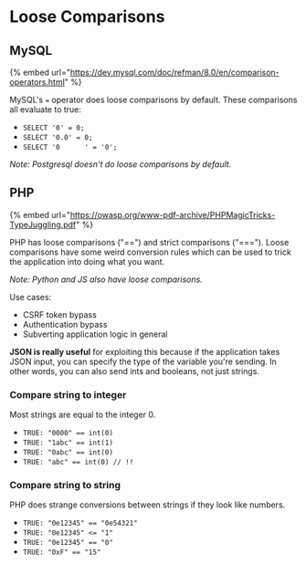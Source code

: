 # Loose Comparisons

## MySQL

{% embed url="https://dev.mysql.com/doc/refman/8.0/en/comparison-operators.html" %}

MySQL's `=` operator does loose comparisons by default. These comparisons all evaluate to true:

* `SELECT '0' = 0;`
* `SELECT '0.0' = 0;`
* `SELECT '0      ' = '0';`

_Note: Postgresql doesn't do loose comparisons by default._

## PHP

{% embed url="https://owasp.org/www-pdf-archive/PHPMagicTricks-TypeJuggling.pdf" %}

PHP has loose comparisons ("==") and strict comparisons ("==="). Loose comparisons have some weird conversion rules which can be used to trick the application into doing what you want.

_Note: Python and JS also have loose comparisons._

Use cases:

* CSRF token bypass
* Authentication bypass
* Subverting application logic in general

**JSON is really useful** for exploiting this because if the application takes JSON input, you can specify the type of the variable you're sending. In other words, you can also send ints and booleans, not just strings.&#x20;

### Compare string to integer

Most strings are equal to the integer 0.

* `TRUE: "0000" == int(0)`&#x20;
* `TRUE: "1abc" == int(1)`&#x20;
* `TRUE: "0abc" == int(0)`&#x20;
* `TRUE: "abc" == int(0) // !!`

### Compare string to string

PHP does strange conversions between strings if they look like numbers.

* `TRUE: "0e12345" == "0e54321"`
* `TRUE: "0e12345" <= "1"`&#x20;
* `TRUE: "0e12345" == "0"`&#x20;
* `TRUE: "0xF" == "15"`



